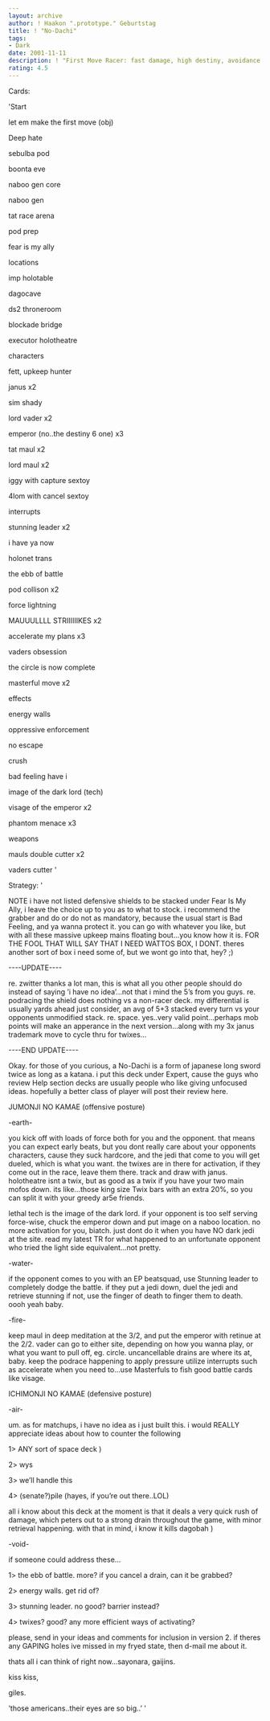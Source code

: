 ```yaml
---
layout: archive
author: ! Haakon ".prototype." Geburtstag
title: ! "No-Dachi"
tags:
- Dark
date: 2001-11-11
description: ! "First Move Racer: fast damage, high destiny, avoidance tactics."
rating: 4.5
---
```

Cards: 

'Start

let em make the first move (obj)

Deep hate

sebulba pod

boonta eve

naboo gen core

naboo gen

tat race arena

pod prep

fear is my ally


locations

imp holotable

dagocave

ds2 throneroom

blockade bridge

executor holotheatre


characters

fett, upkeep hunter

janus x2

sim shady

lord vader x2

emperor (no..the destiny 6 one) x3

tat maul x2

lord maul x2

iggy with capture sextoy

4lom with cancel sextoy


interrupts

stunning leader x2

i have ya now

holonet trans

the ebb of battle

pod collison x2

force lightning

MAUUULLLL STRIIIIIIKES x2

accelerate my plans x3

vaders obsession

the circle is now complete

masterful move x2


effects

energy walls

oppressive enforcement

no escape

crush

bad feeling have i

image of the dark lord (tech)

visage of the emperor x2

phantom menace x3


weapons

mauls double cutter x2

vaders cutter '

Strategy: '

NOTE i have not listed defensive shields to be stacked under Fear Is My Ally, i leave the choice up to you as to what to stock. i recommend the grabber and do or do not as mandatory, because the usual start is Bad Feeling, and ya wanna protect it. you can go with whatever you like, but with all these massive upkeep mains floating bout...you know how it is. FOR THE FOOL THAT WILL SAY THAT I NEED WATTOS BOX, I DONT. theres another sort of box i need some of, but we wont go into that, hey? ;)


----UPDATE----

re. zwitter thanks a lot man, this is what all you other people should do instead of saying ’i have no idea’...not that i mind the 5’s from you guys. re. podracing the shield does nothing vs a non-racer deck. my differential is usually yards ahead just consider, an avg of 5+3 stacked every turn vs your opponents unmodified stack. re. space. yes..very valid point...perhaps mob points will make an apperance in the next version...along with my 3x janus trademark move to cycle thru for twixes...

----END UPDATE----


Okay. for those of you curious, a No-Dachi is a form of japanese long sword twice as long as a katana. i put this deck under Expert, cause the guys who review Help section decks are usually people who like giving unfocused ideas. hopefully a better class of player will post their review here.


JUMONJI NO KAMAE (offensive posture)

-earth-

you kick off with loads of force both for you and the opponent. that means you can expect early beats, but you dont really care about your opponents characters, cause they suck hardcore, and the jedi that come to you will get dueled, which is what you want. the twixes are in there for activation, if they come out in the race, leave them there. track and draw with janus. holotheatre isnt a twix, but as good as a twix if you have your two main mofos down. its like...those king size Twix bars with an extra 20%, so you can split it with your greedy ar5e friends. 


lethal tech is the image of the dark lord. if your opponent is too self serving force-wise, chuck the emperor down and put image on a naboo location. no more activation for you, biatch. just dont do it when you have NO dark jedi at the site. read my latest TR for what happened to an unfortunate opponent who tried the light side equivalent...not pretty.


-water-

if the opponent comes to you with an EP beatsquad, use Stunning leader to completely dodge the battle. if they put a jedi down, duel the jedi and retrieve stunning if not, use the finger of death to finger them to death. oooh yeah baby.


-fire-

keep maul in deep meditation at the 3/2, and put the emperor with retinue at the 2/2. vader can go to either site, depending on how you wanna play, or what you want to pull off, eg. circle. uncancellable drains are where its at, baby. keep the podrace happening to apply pressure utilize interrupts such as accelerate when you need to...use Masterfuls to fish good battle cards like visage.



ICHIMONJI NO KAMAE (defensive posture)

-air-

um. as for matchups, i have no idea as i just built this. i would REALLY appreciate ideas about how to counter the following

1> ANY sort of space deck )

2> wys

3> we’ll handle this

4> (senate?)pile (hayes, if you’re out there..LOL)


all i know about this deck at the moment is that it deals a very quick rush of damage, which peters out to a strong drain throughout the game, with minor retrieval happening. with that in mind, i know it kills dagobah ) 


-void-

if someone could address these...

1> the ebb of battle. more? if you cancel a drain, can it be grabbed?

2> energy walls. get rid of?

3> stunning leader. no good? barrier instead?

4> twixes? good? any more efficient ways of activating?

please, send in your ideas and comments for inclusion in version 2. if theres any GAPING holes ive missed in my fryed state, then d-mail me about it.


thats all i can think of right now...sayonara, gaijins. 


kiss kiss,

giles. 


’those americans..their eyes are so big..’      '